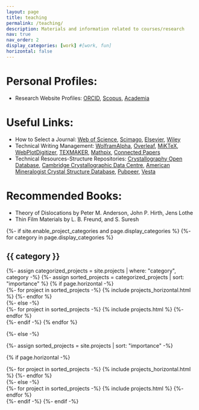 ```yaml
---
layout: page
title: teaching
permalink: /teaching/
description: Materials and information related to courses/research
nav: true
nav_order: 2
display_categories: [work] #[work, fun]
horizontal: false
---
```

# Personal Profiles:
* Research Website Profiles: <a href="https://orcid.org/0000-0002-1735-7546">ORCID</a>, <a href="https://www.scopus.com/authid/detail.uri?authorId=57195515362">Scopus</a>, <a href="https://buet.academia.edu/MusannaGalib">Academia</a>

# Useful Links:
* How to Select a Journal: <a href="https://mjl.clarivate.com/home">Web of Science</a>, <a href="https://www.scimagojr.com/">Scimago</a>, <a href="https://journalfinder.elsevier.com/">Elsevier</a>, <a href="https://journalfinder.wiley.com/search?type=match">Wiley</a>
* Technical Writing Management: <a href="https://www.wolframalpha.com/">WolframAlpha</a>, <a href="https://www.overleaf.com/">Overleaf</a>, <a href="https://miktex.org/download">MiKTeX</a>, <a href="https://automeris.io/WebPlotDigitizer/">WebPlotDigitizer</a>, <a href="https://www.xm1math.net/texmaker/">TEXMAKER</a>, <a href="https://mathpix.com/">Mathpix</a>, <a href="https://www.connectedpapers.com/">Connected Papers</a>
* Technical Resources-Structure Repositories: <a href="https://www.crystallography.net/cod/search.html">Crystallography Open Database</a>, <a href="https://www.ccdc.cam.ac.uk/">Cambridge Crystallographic Data Centre</a>, <a href="http://rruff.geo.arizona.edu/AMS/amcsd.php"> American Mineralogist Crystal Structure Database</a>, <a href="https://pubpeer.com/"> Pubpeer</a>, <a href="https://jp-minerals.org/vesta/en/"> Vesta</a>

# Recommended Books:
* Theory of Dislocations by Peter M. Anderson, John P. Hirth, Jens Lothe
* Thin Film Materials by L. B. Freund, and S. Suresh

  
<!-- pages/projects.md -->
<div class="projects">
{%- if site.enable_project_categories and page.display_categories %}
  <!-- Display categorized projects -->
  {%- for category in page.display_categories %}
  <h2 class="category">{{ category }}</h2>
  {%- assign categorized_projects = site.projects | where: "category", category -%}
  {%- assign sorted_projects = categorized_projects | sort: "importance" %}
  <!-- Generate cards for each project -->
  {% if page.horizontal -%}
  <div class="container">
    <div class="row row-cols-2">
    {%- for project in sorted_projects -%}
      {% include projects_horizontal.html %}
    {%- endfor %}
    </div>
  </div>
  {%- else -%}
  <div class="grid">
    {%- for project in sorted_projects -%}
      {% include projects.html %}
    {%- endfor %}
  </div>
  {%- endif -%}
  {% endfor %}

{%- else -%}
<!-- Display projects without categories -->
  {%- assign sorted_projects = site.projects | sort: "importance" -%}
  <!-- Generate cards for each project -->
  {% if page.horizontal -%}
  <div class="container">
    <div class="row row-cols-2">
    {%- for project in sorted_projects -%}
      {% include projects_horizontal.html %}
    {%- endfor %}
    </div>
  </div>
  {%- else -%}
  <div class="grid">
    {%- for project in sorted_projects -%}
      {% include projects.html %}
    {%- endfor %}
  </div>
  {%- endif -%}
{%- endif -%}
</div>
